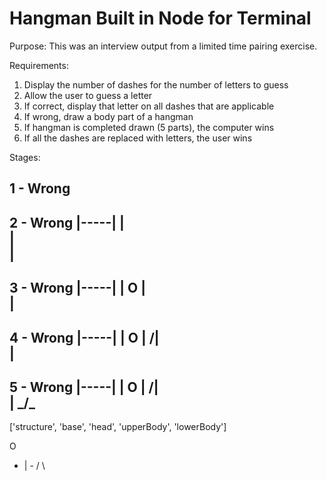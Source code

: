 # Hangman Built in Node for Terminal

Purpose: This was an interview output from a limited time pairing exercise. 


Requirements: 
1. Display the number of dashes for the number of letters to guess
2. Allow the user to guess a letter
3. If correct, display  that letter on all dashes that are applicable
4. If wrong, draw a body part of a hangman
5. If hangman is completed drawn (5 parts), the computer wins
6. If all the dashes are replaced with letters, the user wins

Stages:

1 - Wrong
-----

2 - Wrong
  |-----| 
  |    
  |    
  |    
-----

3 - Wrong
  |-----| 
  |     O
  |    
  |    
-----

4 - Wrong
  |-----| 
  |     O
  |    /|\
  |    
-----

5 - Wrong
  |-----| 
  |     O
  |    /|\
  |    _/\_
-----



['structure', 'base', 'head', 'upperBody', 'lowerBody']


  O
- | -
 / \

 